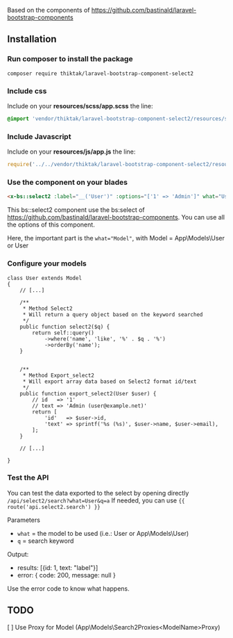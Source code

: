 
Based on the components of https://github.com/bastinald/laravel-bootstrap-components


## Installation

### Run composer to install the package

```
composer require thiktak/laravel-bootstrap-component-select2
```

### Include css

Include on your **resources/scss/app.scss** the line:

```css
@import 'vendor/thiktak/laravel-bootstrap-component-select2/resources/scss/select2';
```

### Include Javascript

Include on your **resources/js/app.js** the line:

```javascript
require('../../vendor/thiktak/laravel-bootstrap-component-select2/resources/js/select2');

```

### Use the component on your blades


```HTML
<x-bs::select2 :label="__('User')" :options="['1' => 'Admin']" what="User" wire:model.defer="user_id" />
```

This bs::select2 component use the bs:select of https://github.com/bastinald/laravel-bootstrap-components.
You can use all the options of this component.

Here, the important part is the `what="Model"`, with Model = App\Models\User or User


### Configure your models
```
class User extends Model
{
	// [...]

	/**
	 * Method Select2
	 * Will return a query object based on the keyword searched
	 */
    public function select2($q) {
        return self::query()
            ->where('name', 'like', '%' . $q . '%')
            ->orderBy('name');
    }


	/**
	 * Method Export_select2
	 * Will export array data based on Select2 format id/text
	 */
    public function export_select2(User $user) {
        // id   => '1'
        // text => 'Admin (user@example.net)'
        return [
            'id'   => $user->id,
            'text' => sprintf('%s (%s)', $user->name, $user->email),
        ];
    }

	// [...]

}
```

### Test the API
You can test the data exported to the select by opening directly `/api/select2/search?what=User&q=a`
If needed, you can use `{{ route('api.select2.search') }}`

Parameters
- `what` = the model to be used (i.e.: User or App\Models\User)
- `q` = search keyword

Output:
- results: [{id: 1, text: "label"}]
- error: { code: 200, message: null }

Use the error code to know what happens.

## TODO

[ ] Use Proxy for Model (App\Models\Search2Proxies\<ModelName>Proxy)